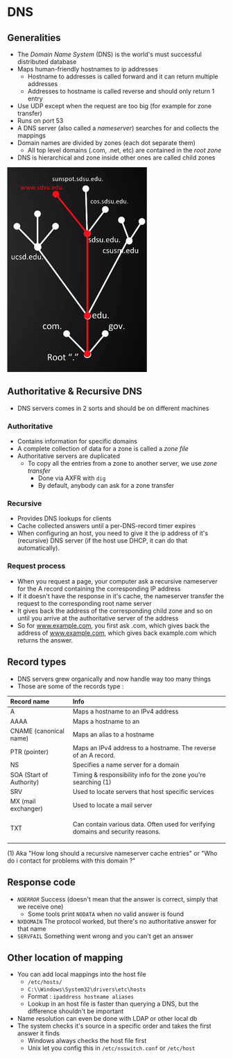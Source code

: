 # DNS

## Generalities

* The _Domain Name System_ \(DNS\) is the world's must successful distributed database 
* Maps human-friendly hostnames to ip addresses
  * Hostname to addresses is called forward and it can return multiple addresses
  * Addresses to hostname is called reverse and should only return 1 entry
* Use UDP except when the request are too big \(for example for zone transfer\)
* Runs on port 53
* A DNS server \(also called a _nameserver_\) searches for and collects the mappings
* Domain names are divided by zones \(each dot separate them\)
  * All top level domains \(.com, .net, etc\) are contained in the _root zone_
* DNS is hierarchical and zone inside other ones are called child zones

![](../.gitbook/assets/dns.png)

## Authoritative & Recursive DNS

* DNS servers comes in 2 sorts and should be on different machines

### Authoritative

* Contains information for specific domains
* A complete collection of data for a zone is called a _zone file_
* Authoritative servers are duplicated 
  * To copy all the entries from a zone to another server, we use _zone transfer_
    * Done via AXFR with `dig`
    * By default, anybody can ask for a zone transfer

### Recursive

* Provides DNS lookups for clients
* Cache collected answers until a per-DNS-record timer expires
* When configuring an host, you need to give it the ip address of it's \(recursive\) DNS server \(if the host use DHCP, it can do that automatically\).

### Request process

* When you request a page, your computer ask a recursive nameserver for the A record containing the corresponding IP address
* If it doesn't have the response in it's cache, the nameserver transfer the request to the corresponding root name server
* It gives back the address of the corresponding child zone and so on until you arrive at the authoritative server of the address
* So for www.example.com, you first ask .com, which gives back the address of www.example.com, which gives back example.com which returns the answer.

## Record types

* DNS servers grew organically and now handle way too many things
* Those are some of the records type :

<table>
  <thead>
    <tr>
      <th style="text-align:left">Record name</th>
      <th style="text-align:left">Info</th>
    </tr>
  </thead>
  <tbody>
    <tr>
      <td style="text-align:left">A</td>
      <td style="text-align:left">Maps a hostname to an IPv4 address</td>
    </tr>
    <tr>
      <td style="text-align:left">AAAA</td>
      <td style="text-align:left">Maps a hostname to an</td>
    </tr>
    <tr>
      <td style="text-align:left">CNAME (canonical name)</td>
      <td style="text-align:left">Maps an alias to a hostname</td>
    </tr>
    <tr>
      <td style="text-align:left">PTR (pointer)</td>
      <td style="text-align:left">Maps an IPv4 address to a hostname. The reverse of an A record.</td>
    </tr>
    <tr>
      <td style="text-align:left">NS</td>
      <td style="text-align:left">Specifies a name server for a domain</td>
    </tr>
    <tr>
      <td style="text-align:left">SOA (Start of Authority)</td>
      <td style="text-align:left">Timing &amp; responsibility info for the zone you&apos;re searching (1)</td>
    </tr>
    <tr>
      <td style="text-align:left">SRV</td>
      <td style="text-align:left">Used to locate servers that host specific services</td>
    </tr>
    <tr>
      <td style="text-align:left">MX (mail exchanger)</td>
      <td style="text-align:left">Used to locate a mail server</td>
    </tr>
    <tr>
      <td style="text-align:left">TXT</td>
      <td style="text-align:left">
        <p></p>
        <p>Can contain various data. Often used for verifying domains and security
          reasons.</p>
      </td>
    </tr>
  </tbody>
</table>

\(1\) Aka "How long should a recursive nameserver cache entries" or "Who do i contact for problems with this domain ?"

## Response code

* _`NOERROR`_ Success \(doesn't mean that the answer is correct, simply that we receive one\)
  * Some tools print `NODATA` when no valid answer is found
* `NXDOMAIN` The protocol worked, but there's no authoritative answer for that name
* `SERVFAIL` Something went wrong and you can't get an answer

## Other location of mapping

* You can add local mappings into the host file
  * `/etc/hosts/`
  * `C:\\Windows\System32\drivers\etc\hosts`
  * Format : `ipaddress hostname aliases`
  * Lookup in an host file is faster than querying a DNS, but the difference shouldn't be important
* Name resolution can even be done with LDAP or other local db
* The system checks it's source in a specific order and takes the first answer it finds
  * Windows always checks the host file first
  * Unix let you config this in `/etc/nsswitch.conf` or `/etc/host`

